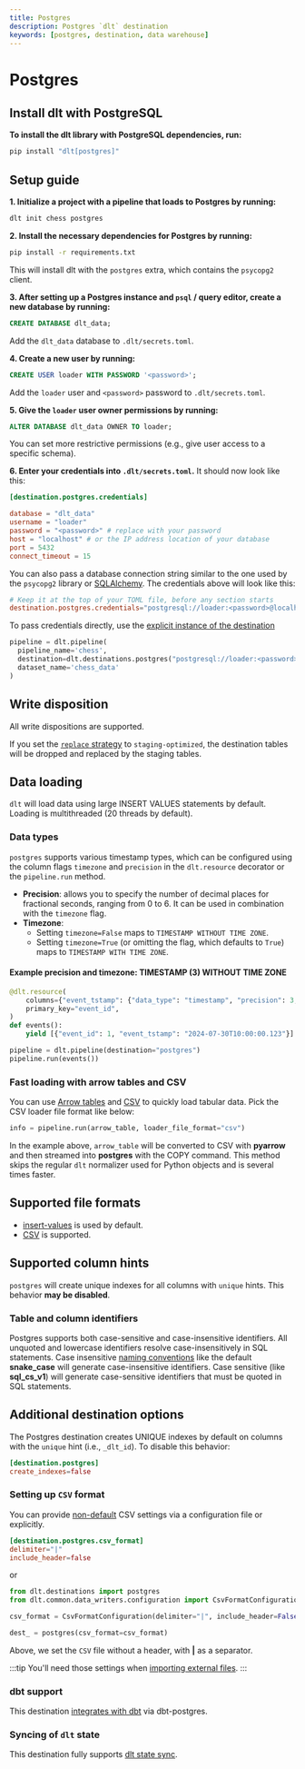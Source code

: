 ```yaml
---
title: Postgres
description: Postgres `dlt` destination
keywords: [postgres, destination, data warehouse]
---
```


# Postgres

## Install dlt with PostgreSQL
**To install the dlt library with PostgreSQL dependencies, run:**
```sh
pip install "dlt[postgres]"
```

## Setup guide

**1. Initialize a project with a pipeline that loads to Postgres by running:**
```sh
dlt init chess postgres
```

**2. Install the necessary dependencies for Postgres by running:**
```sh
pip install -r requirements.txt
```
This will install dlt with the `postgres` extra, which contains the `psycopg2` client.

**3. After setting up a Postgres instance and `psql` / query editor, create a new database by running:**
```sql
CREATE DATABASE dlt_data;
```

Add the `dlt_data` database to `.dlt/secrets.toml`.

**4. Create a new user by running:**
```sql
CREATE USER loader WITH PASSWORD '<password>';
```

Add the `loader` user and `<password>` password to `.dlt/secrets.toml`.

**5. Give the `loader` user owner permissions by running:**
```sql
ALTER DATABASE dlt_data OWNER TO loader;
```

You can set more restrictive permissions (e.g., give user access to a specific schema).

**6. Enter your credentials into `.dlt/secrets.toml`.**
It should now look like this:
```toml
[destination.postgres.credentials]

database = "dlt_data"
username = "loader"
password = "<password>" # replace with your password
host = "localhost" # or the IP address location of your database
port = 5432
connect_timeout = 15
```

You can also pass a database connection string similar to the one used by the `psycopg2` library or [SQLAlchemy](https://docs.sqlalchemy.org/en/20/core/engines.html#postgresql). The credentials above will look like this:
```toml
# Keep it at the top of your TOML file, before any section starts
destination.postgres.credentials="postgresql://loader:<password>@localhost/dlt_data?connect_timeout=15"
```

To pass credentials directly, use the [explicit instance of the destination](../../general-usage/destination.md#pass-explicit-credentials)
```py
pipeline = dlt.pipeline(
  pipeline_name='chess',
  destination=dlt.destinations.postgres("postgresql://loader:<password>@localhost/dlt_data"),
  dataset_name='chess_data'
)
```

## Write disposition
All write dispositions are supported.

If you set the [`replace` strategy](../../general-usage/full-loading.md) to `staging-optimized`, the destination tables will be dropped and replaced by the staging tables.

## Data loading
`dlt` will load data using large INSERT VALUES statements by default. Loading is multithreaded (20 threads by default).

### Data types
`postgres` supports various timestamp types, which can be configured using the column flags `timezone` and `precision` in the `dlt.resource` decorator or the `pipeline.run` method.

- **Precision**: allows you to specify the number of decimal places for fractional seconds, ranging from 0 to 6. It can be used in combination with the `timezone` flag.
- **Timezone**:
  - Setting `timezone=False` maps to `TIMESTAMP WITHOUT TIME ZONE`.
  - Setting `timezone=True` (or omitting the flag, which defaults to `True`) maps to `TIMESTAMP WITH TIME ZONE`.

#### Example precision and timezone: TIMESTAMP (3) WITHOUT TIME ZONE
```py
@dlt.resource(
    columns={"event_tstamp": {"data_type": "timestamp", "precision": 3, "timezone": False}},
    primary_key="event_id",
)
def events():
    yield [{"event_id": 1, "event_tstamp": "2024-07-30T10:00:00.123"}]

pipeline = dlt.pipeline(destination="postgres")
pipeline.run(events())
```

### Fast loading with arrow tables and CSV
You can use [Arrow tables](../verified-sources/arrow-pandas.md) and [CSV](../file-formats/csv.md) to quickly load tabular data. Pick the CSV loader file format like below:
```py
info = pipeline.run(arrow_table, loader_file_format="csv")
```
In the example above, `arrow_table` will be converted to CSV with **pyarrow** and then streamed into **postgres** with the COPY command. This method skips the regular `dlt` normalizer used for Python objects and is several times faster.

## Supported file formats
* [insert-values](../file-formats/insert-format.md) is used by default.
* [CSV](../file-formats/csv.md) is supported.

## Supported column hints
`postgres` will create unique indexes for all columns with `unique` hints. This behavior **may be disabled**.

### Table and column identifiers
Postgres supports both case-sensitive and case-insensitive identifiers. All unquoted and lowercase identifiers resolve case-insensitively in SQL statements. Case insensitive [naming conventions](../../general-usage/naming-convention.md#case-sensitive-and-insensitive-destinations) like the default **snake_case** will generate case-insensitive identifiers. Case sensitive (like **sql_cs_v1**) will generate case-sensitive identifiers that must be quoted in SQL statements.

## Additional destination options
The Postgres destination creates UNIQUE indexes by default on columns with the `unique` hint (i.e., `_dlt_id`). To disable this behavior:
```toml
[destination.postgres]
create_indexes=false
```

### Setting up `CSV` format
You can provide [non-default](../file-formats/csv.md#default-settings) CSV settings via a configuration file or explicitly.
```toml
[destination.postgres.csv_format]
delimiter="|"
include_header=false
```
or
```py
from dlt.destinations import postgres
from dlt.common.data_writers.configuration import CsvFormatConfiguration

csv_format = CsvFormatConfiguration(delimiter="|", include_header=False)

dest_ = postgres(csv_format=csv_format)
```
Above, we set the `CSV` file without a header, with **|** as a separator.

:::tip
You'll need those settings when [importing external files](../../general-usage/resource.md#import-external-files).
:::

### dbt support
This destination [integrates with dbt](../transformations/dbt/dbt.md) via dbt-postgres.

### Syncing of `dlt` state
This destination fully supports [dlt state sync](../../general-usage/state#syncing-state-with-destination).

<!--@@@DLT_TUBA postgres-->

